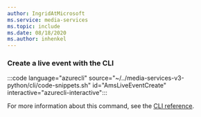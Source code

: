 ```yaml
---
author: IngridAtMicrosoft
ms.service: media-services 
ms.topic: include
ms.date: 08/18/2020
ms.author: inhenkel
---
```


### Create a live event with the CLI

:::code language="azurecli" source="~/../media-services-v3-python/cli/code-snippets.sh" id="AmsLiveEventCreate" interactive="azurecli-interactive":::

For more information about this command, see the [CLI reference](/cli/azure/ams/live-event?view=azure-cli-latest#az-ams-live-event-create).
